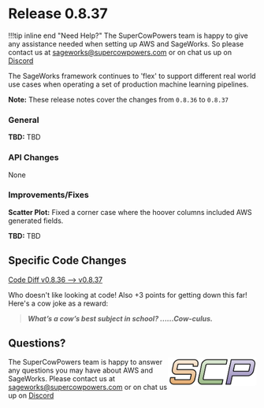 # Release 0.8.37

!!!tip inline end "Need Help?"
    The SuperCowPowers team is happy to give any assistance needed when setting up AWS and SageWorks. So please contact us at [sageworks@supercowpowers.com](mailto:sageworks@supercowpowers.com) or on chat us up on [Discord](https://discord.gg/WHAJuz8sw8) 

The SageWorks framework continues to 'flex' to support different real world use cases when operating a set of production machine learning pipelines.

**Note:** These release notes cover the changes from `0.8.36` to `0.8.37`


### General
**TBD:** TBD

### API Changes
None
	
### Improvements/Fixes
**Scatter Plot:**
Fixed a corner case where the hoover columns included AWS generated fields.

**TBD:** TBD

## Specific Code Changes
 
<a href="https://github.com/supercowpowers/sageworks/compare/v0.8.36...v0.8.37" target="_blank">Code Diff v0.8.36 --> v0.8.37</a> 

Who doesn't like looking at code! Also +3 points for getting down this far! Here's a cow joke as a reward:

> ***What’s a cow’s best subject in school?
    ......Cow-culus.***

## Questions?
<img align="right" src="../../images/scp.png" width="180">

The SuperCowPowers team is happy to answer any questions you may have about AWS and SageWorks. Please contact us at [sageworks@supercowpowers.com](mailto:sageworks@supercowpowers.com) or on chat us up on [Discord](https://discord.gg/WHAJuz8sw8) 


